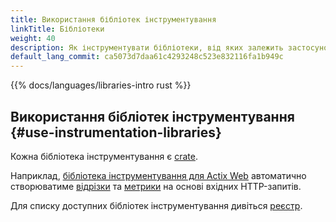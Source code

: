 ```yaml
---
title: Використання бібліотек інструментування
linkTitle: Бібліотеки
weight: 40
description: Як інструментувати бібліотеки, від яких залежить застосунок
default_lang_commit: ca5073d7daa61c4293248c523e832116fa1b949c
---
```


{{% docs/languages/libraries-intro rust %}}

## Використання бібліотек інструментування {#use-instrumentation-libraries}

Кожна бібліотека інструментування є [crate](https://crates.io/).

Наприклад, [бібліотека інструментування для Actix Web](https://crates.io/crates/opentelemetry-instrumentation-actix-web) автоматично створюватиме [відрізки](/docs/concepts/signals/traces/#spans) та [метрики](/docs/concepts/signals/metrics/) на основі вхідних HTTP-запитів.

Для списку доступних бібліотек інструментування дивіться [реєстр](/ecosystem/registry/?language=rust&component=instrumentation).
